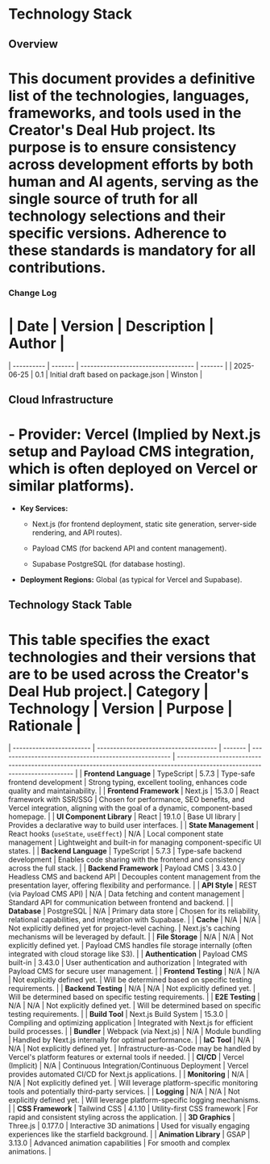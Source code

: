 #

#

# Technology Stack

## Overview

# This document provides a definitive list of the technologies, languages, frameworks, and tools used in the Creator's Deal Hub project. Its purpose is to ensure consistency across development efforts by both human and AI agents, serving as the single source of truth for all technology selections and their specific versions. Adherence to these standards is mandatory for all contributions.

### Change Log

# <!----><!----><!----><!----><!----><!----><!----><!----><!----><!----><!----><!----><!----><!----><!----><!----><!----><!----><!----><!----><!----><!----><!----><!----><!----><!----><!----><!---->| Date       | Version | Description                         | Author  |
| ---------- | ------- | ----------------------------------- | ------- |
| 2025-06-25 | 0.1     | Initial draft based on package.json | Winston |<!----><!----><!----><!----><!----><!----><!----><!----><!----><!----><!----><!----><!----><!---->

## Cloud Infrastructure

# - **Provider:** Vercel (Implied by Next.js setup and Payload CMS integration, which is often deployed on Vercel or similar platforms).

- **Key Services:**

  - Next.js (for frontend deployment, static site generation, server-side rendering, and API routes).

  - Payload CMS (for backend API and content management).

  - Supabase PostgreSQL (for database hosting).

- **Deployment Regions:** Global (as typical for Vercel and Supabase).

## Technology Stack Table

# This table specifies the exact technologies and their versions that are to be used across the Creator's Deal Hub project.<!----><!----><!----><!----><!----><!----><!----><!----><!----><!----><!----><!----><!----><!----><!----><!----><!----><!----><!----><!----><!----><!----><!----><!----><!----><!----><!----><!---->| Category                 | Technology                            | Version | Purpose                                               | Rationale                                                                                                                    |
| ------------------------ | ------------------------------------- | ------- | ----------------------------------------------------- | ---------------------------------------------------------------------------------------------------------------------------- |
| **Frontend Language**    | TypeScript                            | 5.7.3   | Type-safe frontend development                        | Strong typing, excellent tooling, enhances code quality and maintainability.                                                 |
| **Frontend Framework**   | Next.js                               | 15.3.0  | React framework with SSR/SSG                          | Chosen for performance, SEO benefits, and Vercel integration, aligning with the goal of a dynamic, component-based homepage. |
| **UI Component Library** | React                                 | 19.1.0  | Base UI library                                       | Provides a declarative way to build user interfaces.                                                                         |
| **State Management**     | React hooks (`useState`, `useEffect`) | N/A     | Local component state management                      | Lightweight and built-in for managing component-specific UI states.                                                          |
| **Backend Language**     | TypeScript                            | 5.7.3   | Type-safe backend development                         | Enables code sharing with the frontend and consistency across the full stack.                                                |
| **Backend Framework**    | Payload CMS                           | 3.43.0  | Headless CMS and backend API                          | Decouples content management from the presentation layer, offering flexibility and performance.                              |
| **API Style**            | REST (via Payload CMS API)            | N/A     | Data fetching and content management                  | Standard API for communication between frontend and backend.                                                                 |
| **Database**             | PostgreSQL                            | N/A     | Primary data store                                    | Chosen for its reliability, relational capabilities, and integration with Supabase.                                          |
| **Cache**                | N/A                                   | N/A     | Not explicitly defined yet for project-level caching. | Next.js's caching mechanisms will be leveraged by default.                                                                   |
| **File Storage**         | N/A                                   | N/A     | Not explicitly defined yet.                           | Payload CMS handles file storage internally (often integrated with cloud storage like S3).                                   |
| **Authentication**       | Payload CMS built-in                  | 3.43.0  | User authentication and authorization                 | Integrated with Payload CMS for secure user management.                                                                      |
| **Frontend Testing**     | N/A                                   | N/A     | Not explicitly defined yet.                           | Will be determined based on specific testing requirements.                                                                   |
| **Backend Testing**      | N/A                                   | N/A     | Not explicitly defined yet.                           | Will be determined based on specific testing requirements.                                                                   |
| **E2E Testing**          | N/A                                   | N/A     | Not explicitly defined yet.                           | Will be determined based on specific testing requirements.                                                                   |
| **Build Tool**           | Next.js Build System                  | 15.3.0  | Compiling and optimizing application                  | Integrated with Next.js for efficient build processes.                                                                       |
| **Bundler**              | Webpack (via Next.js)                 | N/A     | Module bundling                                       | Handled by Next.js internally for optimal performance.                                                                       |
| **IaC Tool**             | N/A                                   | N/A     | Not explicitly defined yet.                           | Infrastructure-as-Code may be handled by Vercel's platform features or external tools if needed.                             |
| **CI/CD**                | Vercel (Implicit)                     | N/A     | Continuous Integration/Continuous Deployment          | Vercel provides automated CI/CD for Next.js applications.                                                                    |
| **Monitoring**           | N/A                                   | N/A     | Not explicitly defined yet.                           | Will leverage platform-specific monitoring tools and potentially third-party services.                                       |
| **Logging**              | N/A                                   | N/A     | Not explicitly defined yet.                           | Will leverage platform-specific logging mechanisms.                                                                          |
| **CSS Framework**        | Tailwind CSS                          | 4.1.10  | Utility-first CSS framework                           | For rapid and consistent styling across the application.                                                                     |
| **3D Graphics**          | Three.js                              | 0.177.0 | Interactive 3D animations                             | Used for visually engaging experiences like the starfield background.                                                        |
| **Animation Library**    | GSAP                                  | 3.13.0  | Advanced animation capabilities                       | For smooth and complex animations.                                                                                           |<!----><!----><!----><!----><!----><!----><!----><!----><!----><!----><!----><!----><!----><!---->
